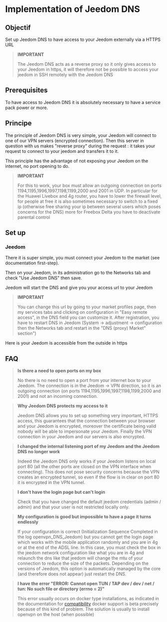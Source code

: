 # Implementation of Jeedom DNS

## Objectif

Set up Jeedom DNS to have access to your Jeedom externally via a HTTPS URL

> **IMPORTANT**
>
>The Jeedom DNS acts as a reverse proxy so it only gives access to your Jeedom in https, it will therefore not be possible to access your jeedom in SSH remotely with the Jeedom DNS

## Prerequisites

To have access to Jeedom DNS it is absolutely necessary to have a service pack power or more.

## Principe

The principle of Jeedom DNS is very simple, your Jeedom will connect to one of our VPN servers (encrypted connection). Then this server in question with us makes "reverse proxy" during the request : it takes your request to connect to your jeedom and transfers it to it.

This principle has the advantage of not exposing your Jeedom on the internet, no port opening to do.

> **IMPORTANT**
>
> For this to work, your box must allow an outgoing connection on ports 1194,1195,1996,1997,1198,1199,2000 and 2001 in UDP. In particular for the Huawei Livebox and 4g router, you have to lower the firewall level, for people at free it is also sometimes necessary to switch to a fixed ip (otherwise free sharing your ip between several users which poses concerns for the DNS) more for Freebox Delta you have to deactivate parental control 

## Set up

### Jeedom

There it is super simple, you must connect your Jeedom to the market (see documentation first-step). 

Then on your Jeedom, in its administration go to the Networks tab and check "Use Jeedom DNS" then save.

Jeedom will start the DNS and give you your access url to your Jeedom

> **IMPORTANT**
>
> You can change this url by going to your market profiles page, then my services tabs and clicking on configuration in "Easy remote access", in the DNS field you can customize it. After registration, you have to restart DNS in Jeedom (System -> adjustment -> configuration then the Networks tab and restart in the "DNS (proxy) Market" section")

Here is your Jeedom is accessible from the outside in https

## FAQ

> **Is there a need to open ports on my box**
>
> No there is no need to open a port from your internet box to your Jeedom. The connection is in the Jeedom -> VPN direction, so it is an outgoing connection (on ports 1194,1195,1996,1997,1198,1199,2000 and 2001) and not an incoming connection.

> **Why Jeedom DNS protects my access to it**
>
> Jeedom DNS allows you to set up something very important, HTTPS access, this guarantees that the connection between your browser and your Jeedom is encrypted, moreover the certificate being valid nobody will be able to impersonate your Jeedom. Finally the VPN connection in your Jeedom and our servers is also encrypted.

> **I changed the internal listening port of my Jeedom and the Jeedom DNS no longer work**
>
> Indeed the Jeedom DNS only works if your Jeedom listens on local port 80 (all the other ports are closed on the VPN interface when connecting). This does not pose security concerns because the VPN creates an encrypted tunnel, so even if the flow is in clear on port 80 it is encrypted in the VPN tunnel.

> **I don't have the login page but can't login**
>
> Check that you have changed the default jeedom credentials (admin / admin) and that your user is not restricted locally only.

> **My configuration is good but impossible to have a page it turns endlessly**
>
> If your configuration is correct (Initialization Sequence Completed in the log openvpn_DNS_Jeedom) but you cannot get the login page which works with the mobile application randomly and you are in 4g or at the end of the ADSL line. In this case, you must check the box in the jeedom network configuration like what you are in 4g and relaunch the dns like that jeedom will change the mtu of your connection to reduce the size of the packets. Depending on the versions of Jeedom, this option is automatically managed by the core (and therefore does not appear) just restart the DNS.

> **I have the error "ERROR: Cannot open TUN / TAP dev / dev / net / tun: No such file or directory (errno = 2)"**
>
> This error usually occurs on docker type installations, as indicated in the documentation for [compatibility](https://doc.jeedom.com/en_US/compatibility/) docker support is beta precisely because of this kind of problem. The solution is usually to install openvpn on the host (when possible)
